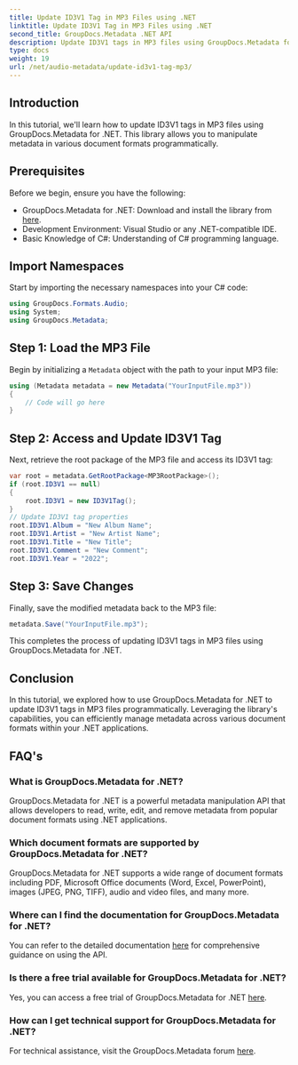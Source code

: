 ```yaml
---
title: Update ID3V1 Tag in MP3 Files using .NET
linktitle: Update ID3V1 Tag in MP3 Files using .NET
second_title: GroupDocs.Metadata .NET API
description: Update ID3V1 tags in MP3 files using GroupDocs.Metadata for .NET. Follow this tutorial for easy metadata manipulation in your .NET applications.
type: docs
weight: 19
url: /net/audio-metadata/update-id3v1-tag-mp3/
---
```

## Introduction
In this tutorial, we'll learn how to update ID3V1 tags in MP3 files using GroupDocs.Metadata for .NET. This library allows you to manipulate metadata in various document formats programmatically.
## Prerequisites
Before we begin, ensure you have the following:
- GroupDocs.Metadata for .NET: Download and install the library from [here](https://releases.groupdocs.com/metadata/net/).
- Development Environment: Visual Studio or any .NET-compatible IDE.
- Basic Knowledge of C#: Understanding of C# programming language.

## Import Namespaces
Start by importing the necessary namespaces into your C# code:
```csharp
using GroupDocs.Formats.Audio;
using System;
using GroupDocs.Metadata;
```
## Step 1: Load the MP3 File
Begin by initializing a `Metadata` object with the path to your input MP3 file:
```csharp
using (Metadata metadata = new Metadata("YourInputFile.mp3"))
{
    // Code will go here
}
```
## Step 2: Access and Update ID3V1 Tag
Next, retrieve the root package of the MP3 file and access its ID3V1 tag:
```csharp
var root = metadata.GetRootPackage<MP3RootPackage>();
if (root.ID3V1 == null)
{
    root.ID3V1 = new ID3V1Tag();
}
// Update ID3V1 tag properties
root.ID3V1.Album = "New Album Name";
root.ID3V1.Artist = "New Artist Name";
root.ID3V1.Title = "New Title";
root.ID3V1.Comment = "New Comment";
root.ID3V1.Year = "2022";
```
## Step 3: Save Changes
Finally, save the modified metadata back to the MP3 file:
```csharp
metadata.Save("YourInputFile.mp3");
```
This completes the process of updating ID3V1 tags in MP3 files using GroupDocs.Metadata for .NET.

## Conclusion
In this tutorial, we explored how to use GroupDocs.Metadata for .NET to update ID3V1 tags in MP3 files programmatically. Leveraging the library's capabilities, you can efficiently manage metadata across various document formats within your .NET applications.

## FAQ's
### What is GroupDocs.Metadata for .NET?
GroupDocs.Metadata for .NET is a powerful metadata manipulation API that allows developers to read, write, edit, and remove metadata from popular document formats using .NET applications.
### Which document formats are supported by GroupDocs.Metadata for .NET?
GroupDocs.Metadata for .NET supports a wide range of document formats including PDF, Microsoft Office documents (Word, Excel, PowerPoint), images (JPEG, PNG, TIFF), audio and video files, and many more.
### Where can I find the documentation for GroupDocs.Metadata for .NET?
You can refer to the detailed documentation [here](https://reference.groupdocs.com/metadata/net/) for comprehensive guidance on using the API.
### Is there a free trial available for GroupDocs.Metadata for .NET?
Yes, you can access a free trial of GroupDocs.Metadata for .NET [here](https://releases.groupdocs.com/).
### How can I get technical support for GroupDocs.Metadata for .NET?
For technical assistance, visit the GroupDocs.Metadata forum [here](https://forum.groupdocs.com/c/metadata/14).
